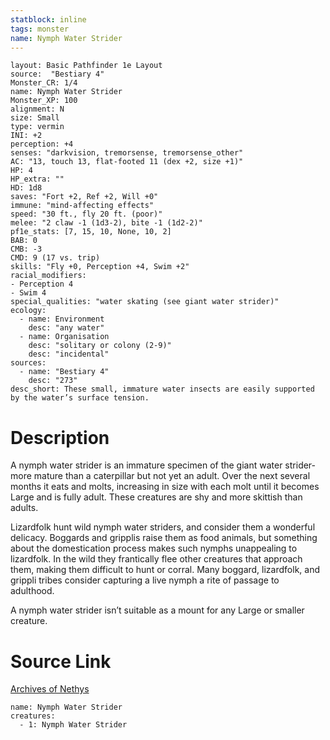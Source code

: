```yaml
---
statblock: inline
tags: monster
name: Nymph Water Strider
---
```

```statblock
layout: Basic Pathfinder 1e Layout
source:  "Bestiary 4"
Monster_CR: 1/4
name: Nymph Water Strider
Monster_XP: 100
alignment: N
size: Small
type: vermin
INI: +2
perception: +4
senses: "darkvision, tremorsense, tremorsense_other"
AC: "13, touch 13, flat-footed 11 (dex +2, size +1)"
HP: 4
HP_extra: ""
HD: 1d8
saves: "Fort +2, Ref +2, Will +0"
immune: "mind-affecting effects"
speed: "30 ft., fly 20 ft. (poor)"
melee: "2 claw -1 (1d3-2), bite -1 (1d2-2)"
pf1e_stats: [7, 15, 10, None, 10, 2]
BAB: 0
CMB: -3
CMD: 9 (17 vs. trip)
skills: "Fly +0, Perception +4, Swim +2"
racial_modifiers:
- Perception 4
- Swim 4
special_qualities: "water skating (see giant water strider)"
ecology:
  - name: Environment
    desc: "any water"
  - name: Organisation
    desc: "solitary or colony (2-9)"
    desc: "incidental"
sources:
  - name: "Bestiary 4"
    desc: "273"
desc_short: These small, immature water insects are easily supported by the water’s surface tension.
```
# Description
A nymph water strider is an immature specimen of the giant water strider-more mature than a caterpillar but not yet an adult. Over the next several months it eats and molts, increasing in size with each molt until it becomes Large and is fully adult. These creatures are shy and more skittish than adults.

Lizardfolk hunt wild nymph water striders, and consider them a wonderful delicacy. Boggards and gripplis raise them as food animals, but something about the domestication process makes such nymphs unappealing to lizardfolk. In the wild they frantically flee other creatures that approach them, making them difficult to hunt or corral. Many boggard, lizardfolk, and grippli tribes consider capturing a live nymph a rite of passage to adulthood.

A nymph water strider isn’t suitable as a mount for any Large or smaller creature.
# Source Link
[Archives of Nethys](https://aonprd.com/MonsterDisplay.aspx?ItemName=Nymph%20Water%20Strider)
```encounter-table
name: Nymph Water Strider
creatures:
  - 1: Nymph Water Strider
```
